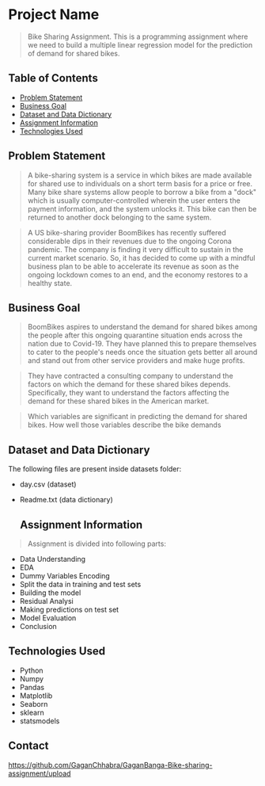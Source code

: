 # Project Name
> Bike Sharing Assignment.
> This is a programming assignment where we need to build a multiple linear regression model for the prediction of demand for shared bikes.

## Table of Contents
* [Problem Statement](#problem-statement)
* [Business Goal](#business-goal)
* [Dataset and Data Dictionary](#dataset-and-data-dictionary)
* [Assignment Information](#assignment-information)
* [Technologies Used](#technologies-used)

## Problem Statement
> A bike-sharing system is a service in which bikes are made available for shared use to individuals on a short term basis for a price or free. Many bike share systems allow people to borrow a bike from a "dock" which is usually computer-controlled wherein the user enters the payment information, and the system unlocks it. This bike can then be returned to another dock belonging to the same system.


> A US bike-sharing provider BoomBikes has recently suffered considerable dips in their revenues due to the ongoing Corona pandemic. The company is finding it very difficult to sustain in the current market scenario. So, it has decided to come up with a mindful business plan to be able to accelerate its revenue as soon as the ongoing lockdown comes to an end, and the economy restores to a healthy state. 

## Business Goal

> BoomBikes aspires to understand the demand for shared bikes among the people after this ongoing quarantine situation ends across the nation due to Covid-19. They have planned this to prepare themselves to cater to the people's needs once the situation gets better all around and stand out from other service providers and make huge profits.


> They have contracted a consulting company to understand the factors on which the demand for these shared bikes depends. Specifically, they want to understand the factors affecting the demand for these shared bikes in the American market.

> Which variables are significant in predicting the demand for shared bikes.
> How well those variables describe the bike demands

## Dataset and Data Dictionary
The following files are present inside datasets folder:
- day.csv (dataset)
- Readme.txt (data dictionary)

  ## Assignment Information
> Assignment is divided into following parts:
- Data Understanding
- EDA
- Dummy Variables Encoding
- Split the data in training and test sets
- Building the model
- Residual Analysi
- Making predictions on test set
- Model Evaluation
- Conclusion
  
## Technologies Used

- Python 
- Numpy 
- Pandas
- Matplotlib
- Seaborn
- sklearn
- statsmodels

## Contact
https://github.com/GaganChhabra/GaganBanga-Bike-sharing-assignment/upload